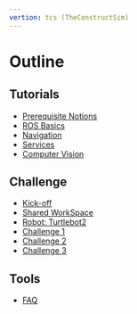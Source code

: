 ```yaml
---
vertion: tcs (TheConstructSim)
---
```


# Outline

## Tutorials

* [Prerequisite Notions](TheConstruct/0-prequisiteCourses.md)
* [ROS Basics](TheConstruct/1-rosBasics.md)
* [Navigation](TheConstruct/2-navigation.md)
* [Services](tutorials/services.md)
* [Computer Vision](TheConstruct/3-computervision.md)

## Challenge

* [Kick-off](challenge/intro-tcs.md)
* [Shared WorkSpace](challenge/git-rds.md)
* [Robot: Turtlebot2](challenge/turtlebot2.md)
* [Challenge 1](challenge/challenge-1.md)
* [Challenge 2](challenge/challenge-2.md)
* [Challenge 3](challenge/challenge-3.md)

<!--
* [Agile development](challenge/agile-dev.md)
* [Evaluation](challenge/evaluation.md)
-->

## Tools

* [FAQ](faq.md)
